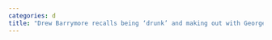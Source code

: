 ```yaml
---
categories: d
title: "Drew Barrymore recalls being ‘drunk’ and making out with George Clooneys friend after her divorce in 2002"
---
```

